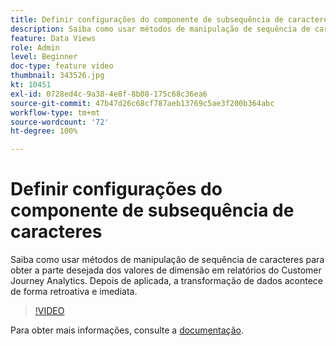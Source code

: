 ```yaml
---
title: Definir configurações do componente de subsequência de caracteres
description: Saiba como usar métodos de manipulação de sequência de caracteres para obter a parte desejada dos valores de dimensão em relatórios do Customer Journey Analytics. Depois de aplicada, a transformação de dados acontece de forma retroativa e imediata.
feature: Data Views
role: Admin
level: Beginner
doc-type: feature video
thumbnail: 343526.jpg
kt: 10451
exl-id: 0728ed4c-9a38-4e8f-8b08-175c68c36ea6
source-git-commit: 47b47d26c68cf787aeb13769c5ae3f200b364abc
workflow-type: tm+mt
source-wordcount: '72'
ht-degree: 100%

---
```


# Definir configurações do componente de subsequência de caracteres

Saiba como usar métodos de manipulação de sequência de caracteres para obter a parte desejada dos valores de dimensão em relatórios do Customer Journey Analytics. Depois de aplicada, a transformação de dados acontece de forma retroativa e imediata.

>[!VIDEO](https://video.tv.adobe.com/v/343526/?quality=12&learn=on)

Para obter mais informações, consulte a [documentação](https://experienceleague.adobe.com/docs/analytics-platform/using/cja-dataviews/component-settings/substring.html?lang=pt-BR).
